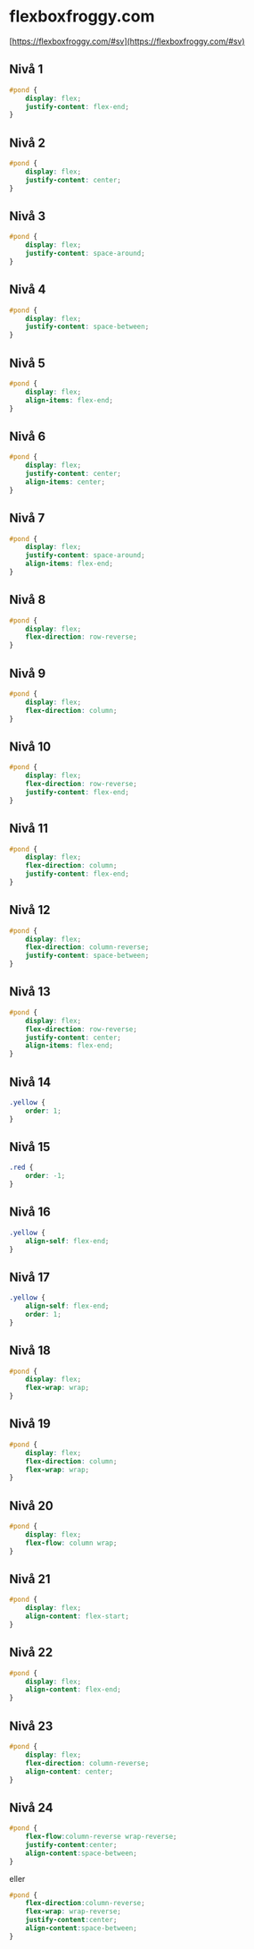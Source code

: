 # flexboxfroggy.com

[https://flexboxfroggy.com/#sv](https://flexboxfroggy.com/#sv)

## Nivå 1

```css
#pond {
    display: flex;
    justify-content: flex-end;
}
```

## Nivå 2

```css
#pond {
    display: flex;
    justify-content: center;
}
```

## Nivå 3

```css
#pond {
    display: flex;
    justify-content: space-around;
}
```

## Nivå 4

```css
#pond {
    display: flex;
    justify-content: space-between;
}
```

## Nivå 5

```css
#pond {
    display: flex;
    align-items: flex-end;
}
```

## Nivå 6

```css
#pond {
    display: flex;
    justify-content: center;
    align-items: center;
}
```
## Nivå 7

```css
#pond {
    display: flex;
    justify-content: space-around;
    align-items: flex-end;
}
```

## Nivå 8

```css
#pond {
    display: flex;
    flex-direction: row-reverse;
}
```

## Nivå 9

```css
#pond {
    display: flex;
    flex-direction: column;
}
```

## Nivå 10

```css
#pond {
    display: flex;
    flex-direction: row-reverse;
    justify-content: flex-end;
}
```

## Nivå 11

```css
#pond {
    display: flex;
    flex-direction: column;
    justify-content: flex-end;
}
```

## Nivå 12

```css
#pond {
    display: flex;
    flex-direction: column-reverse;
    justify-content: space-between;
}
```

## Nivå 13

```css
#pond {
    display: flex;
    flex-direction: row-reverse;
    justify-content: center;
    align-items: flex-end;
}
```

## Nivå 14

```css
.yellow {
    order: 1;
}
```

## Nivå 15

```css
.red {
    order: -1;
}
```

## Nivå 16

```css
.yellow {
    align-self: flex-end;
}
```

## Nivå 17

```css
.yellow {
    align-self: flex-end;
    order: 1;
}
```

## Nivå 18

```css
#pond {
    display: flex;
    flex-wrap: wrap;
}
```
## Nivå 19

```css
#pond {
    display: flex;
    flex-direction: column;
    flex-wrap: wrap;
}
```

## Nivå 20

```css
#pond {
    display: flex;
    flex-flow: column wrap;
}
```

## Nivå 21

```css
#pond {
    display: flex;
    align-content: flex-start;
}
```

## Nivå 22

```css
#pond {
    display: flex;
    align-content: flex-end;
}
```

## Nivå 23

```css
#pond {
    display: flex;
    flex-direction: column-reverse;
    align-content: center;
}
```

## Nivå 24

```css
#pond {
    flex-flow:column-reverse wrap-reverse;
    justify-content:center;
    align-content:space-between;
}
```

eller

```css
#pond {
    flex-direction:column-reverse;
    flex-wrap: wrap-reverse;
    justify-content:center;
    align-content:space-between;
}
```
